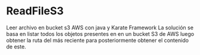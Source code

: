 # ReadFileS3
Leer archivo en bucket s3 AWS con java y Karate Framework
La solución se basa en listar todos los objetos presentes en en un bucket S3 de AWS 
luego obtener la ruta del más reciente para posteriormente obtener el contenido de este.
